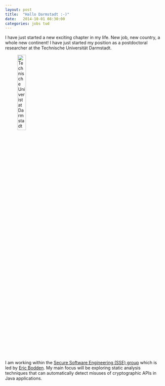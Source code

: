 ```yaml
---
layout: post
title:  "Hallo Darmstadt :-)"
date:   2014-10-01 08:30:00
categories: jobs tud
---
```

I have just started a new exciting chapter in my life. New job, new country, a whole new continent! I have just started 
my position as a postdoctoral researcher at the Technische Universit&auml;t Darmstadt.

<figure>
	<img width="25%" src="{{ "/resources/images/tud.png" |  prepend: site.baseurl }}" alt="Technische Univeristat Darmstadt"></img>
</figure>

I am working within the [Secure Software Engineering (SSE) group][sseblog] which is led by [Eric Bodden][bodden].
My main focus will be exploring static analysis techniques that can automatically detect misuses of cryptographic APIs
in Java applications. 

[bodden]:    http://bodden.de
[sseblog]:   http://sseblog.ec-spride.de/